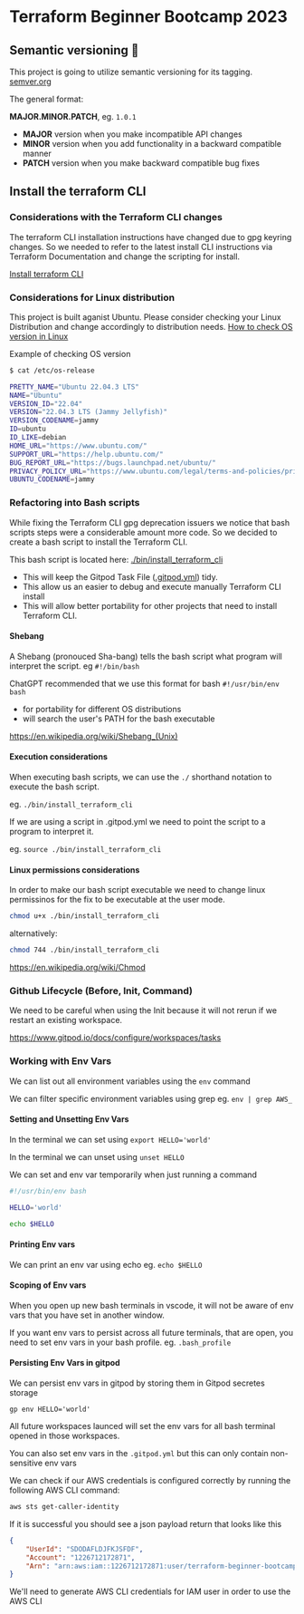 # Terraform Beginner Bootcamp 2023

## Semantic versioning :mage:

This project is going to utilize semantic versioning for its tagging. [semver.org](https://semver.org/)

The general format:

**MAJOR.MINOR.PATCH**, eg. `1.0.1`

- **MAJOR** version when you make incompatible API changes
- **MINOR** version when you add functionality in a backward compatible manner
- **PATCH** version when you make backward compatible bug fixes

## Install the terraform CLI

### Considerations with the Terraform CLI changes
The terraform CLI installation instructions have changed due to gpg keyring changes. So we needed to refer to the latest install CLI instructions via Terraform Documentation and change the scripting for install. 

[Install terraform CLI](https://developer.hashicorp.com/terraform/tutorials/aws-get-started/install-cli)

### Considerations for Linux distribution

This project is built aganist Ubuntu. Please consider checking your Linux Distribution and change accordingly to distribution needs.
[How to check OS version in Linux](https://www.ionos.com/digitalguide/server/know-how/how-to-check-your-linux-version/#:~:text=The%20command%20%E2%80%9Cuname%20%2Dr%E2%80%9D,0%2D26.)

Example of checking OS version
```sh
$ cat /etc/os-release

PRETTY_NAME="Ubuntu 22.04.3 LTS"
NAME="Ubuntu"
VERSION_ID="22.04"
VERSION="22.04.3 LTS (Jammy Jellyfish)"
VERSION_CODENAME=jammy
ID=ubuntu
ID_LIKE=debian
HOME_URL="https://www.ubuntu.com/"
SUPPORT_URL="https://help.ubuntu.com/"
BUG_REPORT_URL="https://bugs.launchpad.net/ubuntu/"
PRIVACY_POLICY_URL="https://www.ubuntu.com/legal/terms-and-policies/privacy-policy"
UBUNTU_CODENAME=jammy
```

### Refactoring into Bash scripts

While fixing the Terraform CLI gpg deprecation issuers we notice that bash scripts steps were a considerable amount more code. So we decided to create a bash script to install the Terraform CLI.

This bash script is located here: [./bin/install_terraform_cli](./bin/install_terraform_cli.sh)

- This will keep the Gitpod Task File ([.gitpod.yml](.gitpod.yml)) tidy.
- This allow us an easier to debug and execute manually Terraform CLI install
- This will allow better portability for other projects that need to install Terraform CLI.


#### Shebang

A Shebang (pronouced Sha-bang) tells the bash script what program will interpret the script. eg `#!/bin/bash`

ChatGPT recommended that we use this format for bash `#!/usr/bin/env bash`

- for portability for different OS distributions
- will search the user's PATH for the bash executable

https://en.wikipedia.org/wiki/Shebang_(Unix)

#### Execution considerations

When executing bash scripts, we can use the `./` shorthand notation to execute the bash script.

eg. `./bin/install_terraform_cli`

If we are using a script in .gitpod.yml we need to point the script to a program to interpret it.

eg. `source ./bin/install_terraform_cli`


#### Linux permissions considerations

In order to make our bash script executable we need to change linux permissinos for the fix to be executable at the user mode.

```sh
chmod u+x ./bin/install_terraform_cli
```

alternatively:

```sh
chmod 744 ./bin/install_terraform_cli
```

https://en.wikipedia.org/wiki/Chmod

### Github Lifecycle (Before, Init, Command)

We need to be careful when using the Init because it will not rerun if we restart an existing workspace.

https://www.gitpod.io/docs/configure/workspaces/tasks


### Working with Env Vars

We can list out all environment variables using the `env` command

We can filter specific environment variables using grep eg. `env | grep AWS_`

#### Setting and Unsetting Env Vars

In the terminal we can set using `export HELLO='world'`

In the terminal we can unset using `unset HELLO`

We can set and env var temporarily when just running a command 

```sh
#!/usr/bin/env bash

HELLO='world'

echo $HELLO
```

#### Printing Env vars

We can print an env var using echo eg. `echo $HELLO`

#### Scoping of Env vars

When you open up new bash terminals in vscode, it will not be aware of env vars that you have set in another window.

If you want env vars to persist across all future terminals, that are open, you need to set env vars in your bash profile. eg. `.bash_profile`

#### Persisting Env Vars in gitpod

We can persist env vars in gitpod by storing them in Gitpod secretes storage

```
gp env HELLO='world'
```

All future workspaces launced will set the env vars for all bash terminal opened in those workspaces.

You can also set env vars in the `.gitpod.yml` but this can only contain non-sensitive env vars


We can check if our AWS credentials is configured correctly by running the following AWS CLI command:
```sh
aws sts get-caller-identity
```

If it is successful you should see a json payload return that looks like this
```json
{
    "UserId": "SDODAFLDJFKJSFDF",
    "Account": "1226712172871",
    "Arn": "arn:aws:iam::1226712172871:user/terraform-beginner-bootcamp"
}
```

We'll need to generate AWS CLI credentials for IAM user in order to use the AWS CLI 